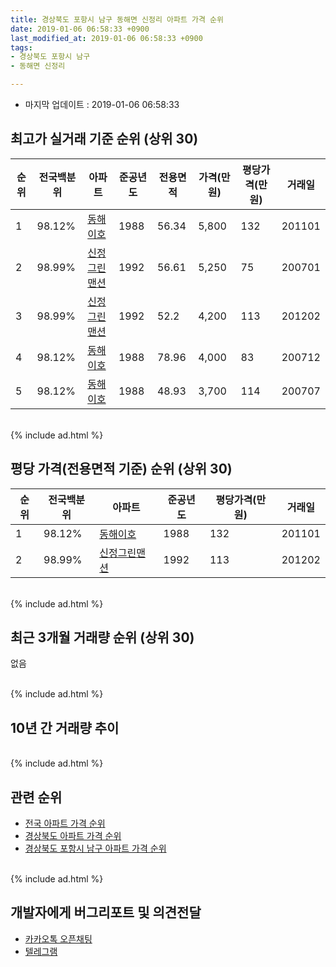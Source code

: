 ```yaml
---
title: 경상북도 포항시 남구 동해면 신정리 아파트 가격 순위
date: 2019-01-06 06:58:33 +0900
last_modified_at: 2019-01-06 06:58:33 +0900
tags:
- 경상북도 포항시 남구
- 동해면 신정리

---
```


* 마지막 업데이트 : 2019-01-06 06:58:33

## 최고가 실거래 기준 순위 (상위 30)


|순위|전국백분위|아파트|준공년도|전용면적|가격(만원)|평당가격(만원)|거래일|
|---|---|---|---|---|---|---|---|
|1|98.12%|[동해이호](https://search.naver.com/search.naver?query=%EA%B2%BD%EC%83%81%EB%B6%81%EB%8F%84+%ED%8F%AC%ED%95%AD%EC%8B%9C+%EB%82%A8%EA%B5%AC+%EB%8F%99%ED%95%B4%EB%A9%B4+%EC%8B%A0%EC%A0%95%EB%A6%AC+%EB%8F%99%ED%95%B4%EC%9D%B4%ED%98%B8)|1988|56.34|5,800|132|201101|
|2|98.99%|[신정그린맨션](https://search.naver.com/search.naver?query=%EA%B2%BD%EC%83%81%EB%B6%81%EB%8F%84+%ED%8F%AC%ED%95%AD%EC%8B%9C+%EB%82%A8%EA%B5%AC+%EB%8F%99%ED%95%B4%EB%A9%B4+%EC%8B%A0%EC%A0%95%EB%A6%AC+%EC%8B%A0%EC%A0%95%EA%B7%B8%EB%A6%B0%EB%A7%A8%EC%85%98)|1992|56.61|5,250|75|200701|
|3|98.99%|[신정그린맨션](https://search.naver.com/search.naver?query=%EA%B2%BD%EC%83%81%EB%B6%81%EB%8F%84+%ED%8F%AC%ED%95%AD%EC%8B%9C+%EB%82%A8%EA%B5%AC+%EB%8F%99%ED%95%B4%EB%A9%B4+%EC%8B%A0%EC%A0%95%EB%A6%AC+%EC%8B%A0%EC%A0%95%EA%B7%B8%EB%A6%B0%EB%A7%A8%EC%85%98)|1992|52.2|4,200|113|201202|
|4|98.12%|[동해이호](https://search.naver.com/search.naver?query=%EA%B2%BD%EC%83%81%EB%B6%81%EB%8F%84+%ED%8F%AC%ED%95%AD%EC%8B%9C+%EB%82%A8%EA%B5%AC+%EB%8F%99%ED%95%B4%EB%A9%B4+%EC%8B%A0%EC%A0%95%EB%A6%AC+%EB%8F%99%ED%95%B4%EC%9D%B4%ED%98%B8)|1988|78.96|4,000|83|200712|
|5|98.12%|[동해이호](https://search.naver.com/search.naver?query=%EA%B2%BD%EC%83%81%EB%B6%81%EB%8F%84+%ED%8F%AC%ED%95%AD%EC%8B%9C+%EB%82%A8%EA%B5%AC+%EB%8F%99%ED%95%B4%EB%A9%B4+%EC%8B%A0%EC%A0%95%EB%A6%AC+%EB%8F%99%ED%95%B4%EC%9D%B4%ED%98%B8)|1988|48.93|3,700|114|200707|


<br>
{% include ad.html %}
<br>

## 평당 가격(전용면적 기준) 순위 (상위 30)


|순위|전국백분위|아파트|준공년도|평당가격(만원)|거래일|
|---|---|---|---|---|---|
|1|98.12%|[동해이호](https://search.naver.com/search.naver?query=%EA%B2%BD%EC%83%81%EB%B6%81%EB%8F%84+%ED%8F%AC%ED%95%AD%EC%8B%9C+%EB%82%A8%EA%B5%AC+%EB%8F%99%ED%95%B4%EB%A9%B4+%EC%8B%A0%EC%A0%95%EB%A6%AC+%EB%8F%99%ED%95%B4%EC%9D%B4%ED%98%B8)|1988|132|201101|
|2|98.99%|[신정그린맨션](https://search.naver.com/search.naver?query=%EA%B2%BD%EC%83%81%EB%B6%81%EB%8F%84+%ED%8F%AC%ED%95%AD%EC%8B%9C+%EB%82%A8%EA%B5%AC+%EB%8F%99%ED%95%B4%EB%A9%B4+%EC%8B%A0%EC%A0%95%EB%A6%AC+%EC%8B%A0%EC%A0%95%EA%B7%B8%EB%A6%B0%EB%A7%A8%EC%85%98)|1992|113|201202|


<br>
{% include ad.html %}
<br>

## 최근 3개월 거래량 순위 (상위 30)

없음

<br>
{% include ad.html %}
<br>

## 10년 간 거래량 추이


<div style="width:100%;">
    <canvas id="deal_progress" height="250"></canvas>
</div>

<script>
new Chart(document.getElementById("deal_progress"), {
    type: 'line',
    data: {
        labels: ['200901','200902','200903','200904','200905','200906','200907','200908','200909','200910','200911','200912','201001','201002','201003','201004','201005','201006','201007','201008','201009','201010','201011','201012','201101','201102','201103','201104','201105','201106','201107','201108','201109','201110','201111','201112','201201','201202','201203','201204','201205','201206','201207','201208','201209','201210','201211','201212','201301','201302','201303','201304','201305','201306','201307','201308','201309','201310','201311','201312','201401','201402','201403','201404','201405','201406','201407','201408','201409','201410','201411','201412','201501','201502','201503','201504','201505','201506','201507','201508','201509','201510','201511','201512','201601','201602','201603','201604','201605','201606','201607','201608','201609','201610','201611','201612','201701','201702','201703','201704','201705','201706','201707','201708','201709','201710','201711','201712','201801','201802','201803','201804','201805','201806','201807','201808','201809','201810','201811','201812','201901'],
        datasets: [{
            label: '실거래 수',
            pointRadius: 1,
            data: [1, 1, 0, 0, 0, 0, 0, 0, 0, 4, 0, 0, 1, 0, 0, 1, 1, 1, 0, 0, 0, 0, 0, 0, 2, 0, 0, 1, 0, 1, 0, 2, 0, 0, 0, 1, 0, 1, 0, 0, 1, 3, 4, 0, 1, 2, 0, 1, 2, 0, 1, 1, 0, 1, 0, 1, 0, 1, 0, 1, 1, 0, 0, 1, 0, 0, 2, 0, 1, 2, 1, 2, 1, 0, 1, 2, 0, 1, 0, 1, 0, 0, 0, 0, 2, 0, 1, 0, 2, 0, 0, 0, 0, 0, 2, 0, 0, 0, 2, 3, 0, 0, 0, 1, 0, 0, 0, 1, 2, 0, 0, 0, 0, 0, 0, 1, 0, 1, 0, 0, 0],
            borderColor: "rgba(255, 201, 14, 1)",
            backgroundColor: "rgba(255, 201, 14, 0.5)",
            fill: true,
        }]
    },
    options: {
        responsive: true,
        title: {
            display: true,
            text: '10년간 거래량 추이'
        },
        tooltips: {
            mode: 'index',
            intersect: false,
        },
        hover: {
            mode: 'nearest',
            intersect: true
        },
        scales: {
            xAxes: [{
                display: true,
                scaleLabel: {
                    display: true,
                    labelString: '년/월'
                }
            }],
            yAxes: [{
                display: true,
                ticks: {
                    suggestedMin: 0,
                },
                scaleLabel: {
                    display: true,
                    labelString: '실거래 수'
                }
            }]
        }
    }
});

</script>


<br>
{% include ad.html %}
<br>

## 관련 순위

- [전국 아파트 가격 순위](https://inasie.github.io/apt-ranking/전국)
- [경상북도 아파트 가격 순위](https://inasie.github.io/apt-ranking/경상북도)
- [경상북도 포항시 남구 아파트 가격 순위](https://inasie.github.io/apt-ranking/경상북도-포항시-남구)


<br>
{% include ad.html %}
<br>

## 개발자에게 버그리포트 및 의견전달

- [카카오톡 오픈채팅](https://open.kakao.com/o/gLJUAP4)
- [텔레그램](https://t.me/inasie)

